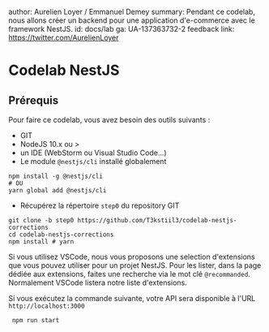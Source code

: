 author: Aurelien Loyer / Emmanuel Demey
summary: Pendant ce codelab, nous allons créer un backend pour une application d'e-commerce avec le framework NestJS.
id: docs/lab
ga: UA-137363732-2
feedback link: https://twitter.com/AurelienLoyer

# Codelab NestJS

## Prérequis

Pour faire ce codelab, vous avez besoin des outils suivants :

- GIT
- NodeJS 10.x ou >
- un IDE (WebStorm ou Visual Studio Code...)
- Le module `@nestjs/cli` installé globalement

```shell
npm install -g @nestjs/cli
# OU
yarn global add @nestjs/cli
```

- Récupérez la répertoire `step0` du repository GIT

```shell
git clone -b step0 https://github.com/T3kstiil3/codelab-nestjs-corrections
cd codelab-nestjs-corrections
npm install # yarn
```

Si vous utilisez VSCode, nous vous proposons une selection d'extensions que vous pouvez utiliser pour un projet NestJS. Pour les lister, dans la page dédiée aux extensions, faites une recherche via le mot clé `@recommanded`. Normalement VSCode listera notre liste d'extensions.

Si vous exécutez la commande suivante, votre API sera disponible à l'URL `http://localhost:3000`

```shell
 npm run start
```

